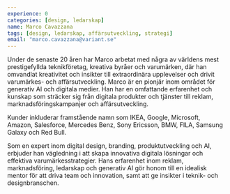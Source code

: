 ```yaml
---
experience: 0
categories: [design, ledarskap]
name: Marco Cavazzana
tags: [design, ledarskap, affärsutveckling, strategi]
email: "marco.cavazzana@variant.se"
---
```


Under de senaste 20 åren har Marco arbetat med några av världens mest prestigefyllda teknikföretag, kreativa byråer och varumärken, där han omvandlat kreativitet och insikter till extraordinära upplevelser och drivit varumärkes- och affärsutveckling.
Marco är en pionjär inom området för generativ AI och digitala medier. Han har en omfattande erfarenhet och kunskap som sträcker sig från digitala produkter och tjänster till reklam, marknadsföringskampanjer och affärsutveckling.

Kunder inkluderar framstående namn som IKEA, Google, Microsoft, Amazon, Salesforce, Mercedes Benz, Sony Ericsson, BMW, FILA, Samsung Galaxy och Red Bull.

Som en expert inom digital design, branding, produktutveckling och AI, erbjuder han vägledning i att skapa innovativa digitala lösningar och effektiva varumärkesstrategier. Hans erfarenhet inom reklam, marknadsföring, ledarskap och generativ AI gör honom till en idealisk mentor för att driva team och innovation, samt att ge insikter i teknik- och designbranschen.